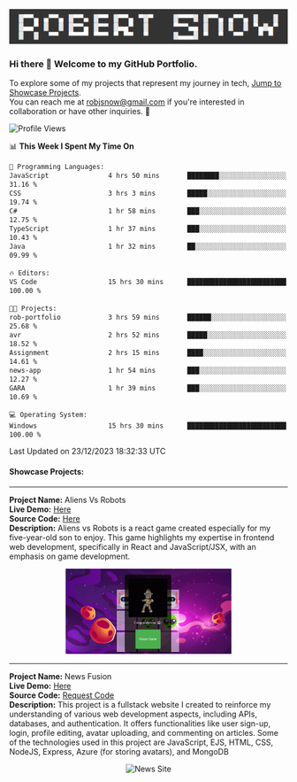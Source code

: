 <img alt="myname" src="assets/name.png" />

### Hi there 👋 Welcome to my GitHub Portfolio.
To explore some of my projects that represent my journey in tech, [Jump to Showcase Projects](#showcase-projects).  
You can reach me at robjsnow@gmail.com if you're interested in collaboration or have other inquiries.  :briefcase:



<!--START_SECTION:waka-->
![Profile Views](http://img.shields.io/badge/Profile%20Views-111-blue)

📊 **This Week I Spent My Time On** 

```text
💬 Programming Languages: 
JavaScript               4 hrs 50 mins       ████████░░░░░░░░░░░░░░░░░   31.16 % 
CSS                      3 hrs 3 mins        █████░░░░░░░░░░░░░░░░░░░░   19.74 % 
C#                       1 hr 58 mins        ███░░░░░░░░░░░░░░░░░░░░░░   12.75 % 
TypeScript               1 hr 37 mins        ███░░░░░░░░░░░░░░░░░░░░░░   10.43 % 
Java                     1 hr 32 mins        ██░░░░░░░░░░░░░░░░░░░░░░░   09.99 % 

🔥 Editors: 
VS Code                  15 hrs 30 mins      █████████████████████████   100.00 % 

🐱‍💻 Projects: 
rob-portfolio            3 hrs 59 mins       ██████░░░░░░░░░░░░░░░░░░░   25.68 % 
avr                      2 hrs 52 mins       █████░░░░░░░░░░░░░░░░░░░░   18.52 % 
Assignment               2 hrs 15 mins       ████░░░░░░░░░░░░░░░░░░░░░   14.61 % 
news-app                 1 hr 54 mins        ███░░░░░░░░░░░░░░░░░░░░░░   12.27 % 
GARA                     1 hr 39 mins        ███░░░░░░░░░░░░░░░░░░░░░░   10.69 % 

💻 Operating System: 
Windows                  15 hrs 30 mins      █████████████████████████   100.00 % 
```


 Last Updated on 23/12/2023 18:32:33 UTC
<!--END_SECTION:waka-->

<!--
**robjsnow/robjsnow** is a ✨ _special_ ✨ repository because its `README.md` (this file) appears on your GitHub profile.

Here are some ideas to get you started:

- 🔭 I’m currently working on ...
- 🌱 I’m currently learning ...
- 👯 I’m looking to collaborate on ...
- 🤔 I’m looking for help with ...
- 💬 Ask me about ...
- 📫 How to reach me: ...
- 😄 Pronouns: ...
- ⚡ Fun fact: ...
-->

#### Showcase Projects:

---

**Project Name:** Aliens Vs Robots  
**Live Demo:** [Here](https://yellow-water-02e94ce10.4.azurestaticapps.net/)  
**Source Code:** [Here](https://github.com/robjsnow/avr/)  
**Description:** Aliens vs Robots is a react game created especially for my five-year-old son to enjoy. This game highlights my expertise in frontend web development, specifically in React and JavaScript/JSX, with an emphasis on game development.  
<div align="center"><a href="https://yellow-water-02e94ce10.4.azurestaticapps.net/">
  <img src="https://github.com/robjsnow/avr/blob/main/screenshots/avrSS.jpg?raw=true" alt="Dancing Robot" width="300" />
</a></div>

---
**Project Name:**  News Fusion  
**Live Demo:**  [Here](https://newsfusion-3a88334147f8.herokuapp.com/)  
**Source Code:**  [Request Code](mailto:robjsnow@gmailcom)  
**Description:**  This project is a fullstack website I created to reinforce my understanding of various web development aspects, including APIs, databases, and authentication. It offers functionalities like user sign-up, login, profile editing, avatar uploading, and commenting on articles. Some of the technologies used in this project are JavaScript, EJS, HTML, CSS, NodeJS, Express, Azure (for storing avatars), and MongoDB
<div align="center"<a href="https://yellow-water-02e94ce10.4.azurestaticapps.net/">
  <img src="https://ashy-desert-0dbaf2a10.4.azurestaticapps.net/news1.jpeg" alt="News Site" width="300" />
</a></div>

